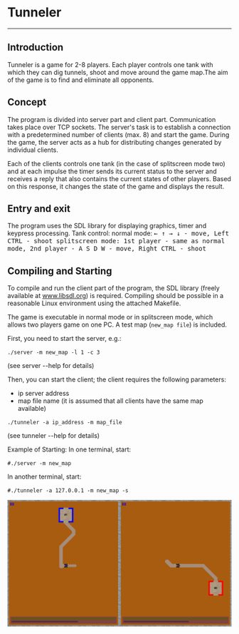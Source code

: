 # Tunneler

---

## Introduction
Tunneler is a game for 2-8 players. Each player controls one tank with which they can dig tunnels,
shoot and move around the game map.The aim of the game is to find and eliminate all opponents.

## Concept
The program is divided into server part and client part. Communication takes place over TCP sockets.
The server's task is to establish a connection with a predetermined number of clients (max. 8) and start the game.
During the game, the server acts as a hub for distributing changes generated by individual clients.

Each of the clients controls one tank (in the case of splitscreen mode two) and at each impulse the timer sends its current status
to the server and receives a reply that also contains the current states of other players.
Based on this response, it changes the state of the game and displays the result.

## Entry and exit
The program uses the SDL library for displaying graphics, timer and keypress processing.
Tank control:
normal mode: <kbd>&#8592;</key> <kbd>&#8593;</key> <kbd>&#8594;</key> <kbd>&#8595;</key> - move, <kbd>Left CTRL</kbd> - shoot
splitscreen mode: 1st player - same as normal mode, 2nd player - <kbd>A</kbd> <kbd>S</kbd> <kbd>D</kbd> <kbd>W</kbd> - move, <kbd>Right CTRL</kbd> - shoot

## Compiling and Starting
To compile and run the client part of the program, the SDL library (freely available at www.libsdl.org) is required. 
Compiling should be possible in a reasonable Linux environment using the attached Makefile.

The game is executable in normal mode or in splitscreen mode, which allows two players game on one PC.
A test map (``new_map file``) is included.

First, you need to start the server, e.g.:

```
./server -m new_map -l 1 -c 3
```

(see server --help for details)

Then, you can start the client; the client requires the following parameters:
- ip server address
- map file name (it is assumed that all clients have the same map available)

```
./tunneler -a ip_address -m map_file
```

(see tunneler --help for details)

Example of Starting:
In one terminal, start:

```
#./server -m new_map
```

In another terminal, start:

```
#./tunneler -a 127.0.0.1 -m new_map -s
```


![screenshot][image]

[image]: screenshot.png
